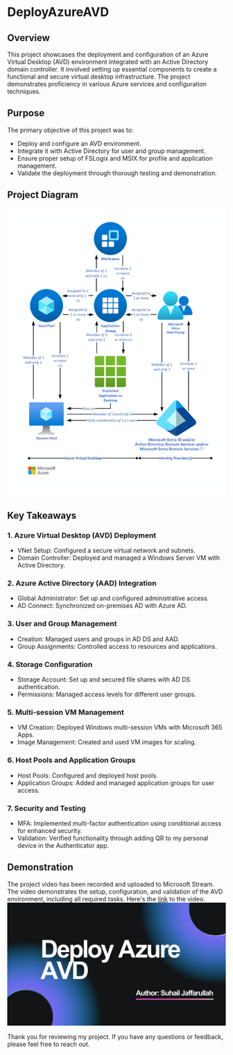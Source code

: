 # DeployAzureAVD

## Overview
This project showcases the deployment and configuration of an Azure Virtual Desktop (AVD) environment integrated with an Active Directory domain controller. It involved setting up essential components to create a functional and secure virtual desktop infrastructure. The project demonstrates proficiency in various Azure services and configuration techniques.

## Purpose
The primary objective of this project was to:
* Deploy and configure an AVD environment.
* Integrate it with Active Directory for user and group management.
* Ensure proper setup of FSLogix and MSIX for profile and application management.
* Validate the deployment through thorough testing and demonstration.

## Project Diagram
![Project Diagram](avddiagram.png)


## Key Takeaways
### 1. Azure Virtual Desktop (AVD) Deployment
- VNet Setup: Configured a secure virtual network and subnets.
- Domain Controller: Deployed and managed a Windows Server VM with Active Directory.

### 2. Azure Active Directory (AAD) Integration
- Global Administrator: Set up and configured administrative access.
- AD Connect: Synchronized on-premises AD with Azure AD.

### 3. User and Group Management
- Creation: Managed users and groups in AD DS and AAD.
- Group Assignments: Controlled access to resources and applications.

### 4. Storage Configuration
- Storage Account: Set up and secured file shares with AD DS authentication.
- Permissions: Managed access levels for different user groups.

### 5. Multi-session VM Management
- VM Creation: Deployed Windows multi-session VMs with Microsoft 365 Apps.
- Image Management: Created and used VM images for scaling.

### 6. Host Pools and Application Groups
- Host Pools: Configured and deployed host pools.
- Application Groups: Added and managed application groups for user access.

### 7. Security and Testing
- MFA: Implemented multi-factor authentication using conditional access for enhanced security.
- Validation: Verified functionality through adding QR to my personal device in the Authenticator app.

## Demonstration
The project video has been recorded and uploaded to Microsoft Stream. The video demonstrates the setup, configuration, and validation of the AVD environment, including all required tasks. Here's the [link](https://drive.google.com/file/d/1zSAklFIwaa653S_ckipLIe9t7u-UtLTi/view?usp=sharing) to the video.
![Cover](videocover.png)

Thank you for reviewing my project. If you have any questions or feedback, please feel free to reach out.